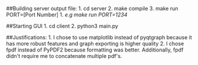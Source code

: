 ##Building server output file:
    1. cd server
    2. make compile
    3. make run PORT=[Port Number]
        1. *e.g make run PORT=1234*

##Starting GUI
    1. cd client
    2. python3 main.py

##Justifications:
    1. I chose to use matplotlib instead of pyqtgraph because it has more robust features and graph exporting is higher quality
    2. I chose fpdf instead of PyPDF2 because formatting was better. Additionally, fpdf didn't require me to concatenate multiple pdf's.